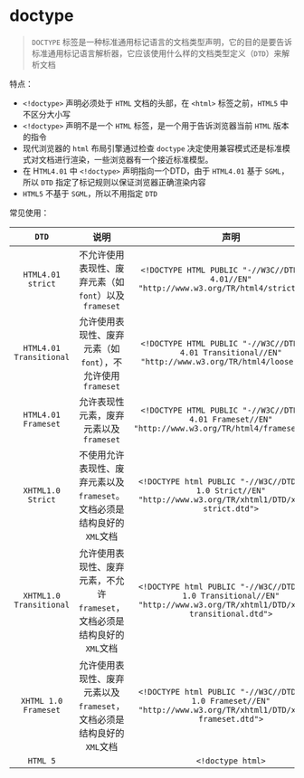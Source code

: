 # doctype
> `DOCTYPE` 标签是一种标准通用标记语言的文档类型声明，它的目的是要告诉标准通用标记语言解析器，它应该使用什么样的文档类型定义（`DTD`）来解析文档


特点：
- `<!doctype>` 声明必须处于 `HTML` 文档的头部，在 `<html>` 标签之前，`HTML5` 中不区分大小写
- `<!doctype>` 声明不是一个 `HTML` 标签，是一个用于告诉浏览器当前 `HTML` 版本的指令
- 现代浏览器的 `html` 布局引擎通过检查 `doctype` 决定使用兼容模式还是标准模式对文档进行渲染，一些浏览器有一个接近标准模型。
- 在 H`TML4.01` 中 `<!doctype>` 声明指向一个DTD，由于 `HTML4.01` 基于 `SGML`，所以 `DTD` 指定了标记规则以保证浏览器正确渲染内容
- `HTML5` 不基于 `SGML`，所以不用指定 `DTD`

常见使用：

|`DTD`|说明|声明|
|:---:|:---:|:---:|
|`HTML4.01 strict`|不允许使用表现性、废弃元素（如`font`）以及`frameset`|`<!DOCTYPE HTML PUBLIC "-//W3C//DTD HTML 4.01//EN" "http://www.w3.org/TR/html4/strict.dtd">`|
|`HTML4.01 Transitional`|允许使用表现性、废弃元素（如`font`），不允许使用`frameset`|`<!DOCTYPE HTML PUBLIC "-//W3C//DTD HTML 4.01 Transitional//EN" "http://www.w3.org/TR/html4/loose.dtd">`|
|`HTML4.01 Frameset`|允许表现性元素，废弃元素以及`frameset`|`<!DOCTYPE HTML PUBLIC "-//W3C//DTD HTML 4.01 Frameset//EN" "http://www.w3.org/TR/html4/frameset.dtd">`|
|`XHTML1.0 Strict`|不使用允许表现性、废弃元素以及`frameset`。文档必须是结构良好的`XML`文档|`<!DOCTYPE html PUBLIC "-//W3C//DTD XHTML 1.0 Strict//EN" "http://www.w3.org/TR/xhtml1/DTD/xhtml1-strict.dtd">`
|`XHTML1.0 Transitional`|允许使用表现性、废弃元素，不允许`frameset`，文档必须是结构良好的`XML`文档|`<!DOCTYPE html PUBLIC "-//W3C//DTD XHTML 1.0 Transitional//EN" "http://www.w3.org/TR/xhtml1/DTD/xhtml1-transitional.dtd">`|
|`XHTML 1.0 Frameset`|允许使用表现性、废弃元素以及`frameset`，文档必须是结构良好的`XML`文档|`<!DOCTYPE html PUBLIC "-//W3C//DTD XHTML 1.0 Frameset//EN" "http://www.w3.org/TR/xhtml1/DTD/xhtml1-frameset.dtd">`|
|`HTML 5`||`<!doctype html>`|